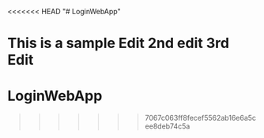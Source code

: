 <<<<<<< HEAD
"# LoginWebApp" 

This is a sample Edit
2nd edit
3rd Edit
=======
# LoginWebApp
>>>>>>> 7067c063ff8fecef5562ab16e6a5cee8deb74c5a
